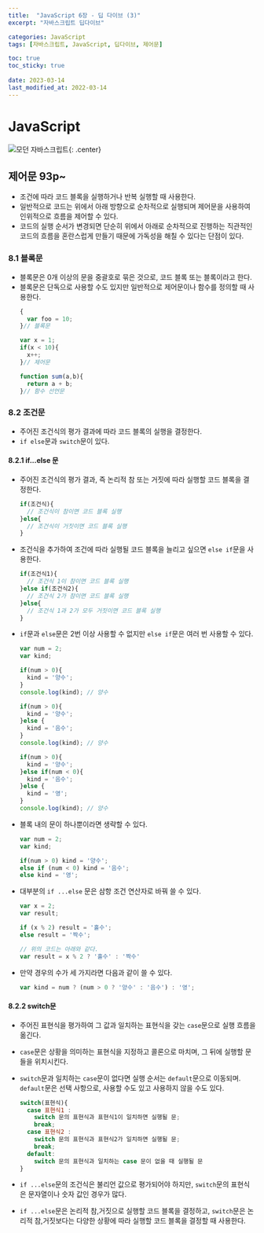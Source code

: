 ```yaml
---
title:  "JavaScript 6장 - 딥 다이브 (3)"
excerpt: "자바스크립트 딥다이브"

categories: JavaScript
tags: [자바스크립트, JavaScript, 딥다이브, 제어문]

toc: true
toc_sticky: true
 
date: 2023-03-14
last_modified_at: 2022-03-14
---
```

# JavaScript
![모던 자바스크립트](https://user-images.githubusercontent.com/118104644/222449514-88afd76b-e6eb-4e0f-8a52-891f101744ad.png){: .center}
## 제어문 93p~
- 조건에 따라 코드 블록을 실행하거나 반복 실행할 때 사용한다.
- 일반적으로 코드는 위에서 아래 방향으로 순차적으로 실행되며 제어문을 사용하여 인위적으로 흐름을 제어할 수 있다.
- 코드의 실행 순서가 변경되면 단순히 위에서 아래로 순차적으로 진행하는 직관적인 코드의 흐름을 혼란스럽게 만들기 때문에 가독성을 해칠 수 있다는 단점이 있다.

### 8.1 블록문
- 블록문은 0개 이상의 문을 중괄호로 묶은 것으로, 코드 블록 또는 블록이라고 한다.
- 블록문은 단독으로 사용할 수도 있지만 일반적으로 제어문이나 함수를 정의할 때 사용한다.
  ```js
  {
    var foo = 10;
  }// 블록문

  var x = 1;
  if(x < 10){
    x++;
  }// 제어문

  function sum(a,b){
    return a + b;
  }// 함수 선언문

### 8.2 조건문
- 주어진 조건식의 평가 결과에 따라 코드 블록의 실행을 결정한다.
- `if else`문과 `switch`문이 있다.

#### 8.2.1 if...else 문
- 주어진 조건식의 평가 결과, 즉 논리적 참 또는 거짓에 따라 실행할 코드 블록을 결정한다.
  ```js
  if(조건식){
    // 조건식이 참이면 코드 블록 실행
  }else{
    // 조건식이 거짓이면 코드 블록 실행
  }
  ```

- 조건식을 추가하여 조건에 따라 실행될 코드 블록을 늘리고 싶으면 `else if`문을 사용한다.
  ```js
  if(조건식1){
    // 조건식 1이 참이면 코드 블록 실행
  }else if(조건식2){
    // 조건식 2가 참이면 코드 블록 실행
  }else{
    // 조건식 1과 2가 모두 거짓이면 코드 블록 실행
  }
  ```

- `if`문과 `else`문은 2번 이상 사용할 수 없지만 `else if`문은 여러 번 사용할 수 있다.
  ```js
  var num = 2;
  var kind;

  if(num > 0){
    kind = '양수';
  }
  console.log(kind); // 양수

  if(num > 0){
    kind = '양수';
  }else {
    kind = '음수';
  }
  console.log(kind); // 양수

  if(num > 0){
    kind = '양수';
  }else if(num < 0){
    kind = '음수';
  }else {
    kind = '영';
  }
  console.log(kind); // 양수
  ```

- 블록 내의 문이 하나뿐이라면 생략할 수 있다.
  ```js
  var num = 2;
  var kind;

  if(num > 0) kind = '양수';
  else if (num < 0) kind = '음수';
  else kind = '영';
  ```

- 대부분의 `if ...else` 문은 삼항 조건 연산자로 바꿔 쓸 수 있다.
  ```js
  var x = 2;
  var result;

  if (x % 2) result = '홀수';
  else result = '짝수';
  
  // 위의 코드는 아래와 같다.
  var result = x % 2 ? '홀수' : '짝수'
  ```

- 만약 경우의 수가 세 가지라면 다음과 같이 쓸 수 있다.
  ```js
  var kind = num ? (num > 0 ? '양수' : '음수') : '영';
  ```

#### 8.2.2 switch문
- 주어진 표현식을 평가하여 그 값과 일치하는 표현식을 갖는 `case`문으로 실행 흐름을 옮긴다.
- `case`문은 상황을 의미하는 표현식을 지정하고 콜론으로 마치며, 그 뒤에 실행할 문들을 위치시킨다.
- `switch`문과 일치하는 `case`문이 없다면 실행 순서는 `default`문으로 이동되며. `default`문은 선택 사항으로, 사용할 수도 있고 사용하지 않을 수도 있다.
  ```js
  switch(표현식){
    case 표현식1 :
      switch 문의 표현식과 표현식1이 일치하면 실행될 문;
      break;
    case 표현식2 :
      switch 문의 표현식과 표현식2가 일치하면 실행될 문;
      break;
    default:
      switch 문의 표현식과 일치하는 case 문이 없을 때 실행될 문
  }
  ```

- `if ...else`문의 조건식은 불리언 값으로 평가되어야 하지만, `switch`문의 표현식은 문자열이나 숫자 값인 경우가 많다.
- `if ...else`문은 논리적 참,거짓으로 실행할 코드 블록을 결정하고, `switch`문은 논리적 참,거짓보다는 다양한 상황에 따라 실행할 코드 블록을 결정할 때 사용한다.